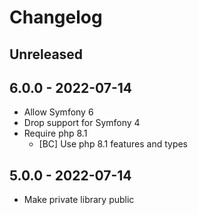 # Changelog

<!-- There should always be "Unreleased" section at the beginning. -->

## Unreleased

## 6.0.0 - 2022-07-14
- Allow Symfony 6
- Drop support for Symfony 4
- Require php 8.1
    - [BC] Use php 8.1 features and types

## 5.0.0 - 2022-07-14
- Make private library public
